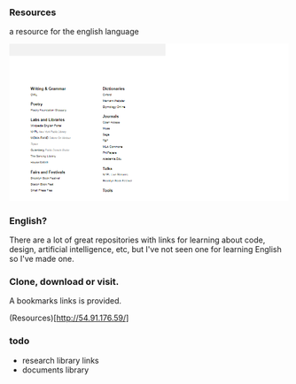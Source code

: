 ### Resources
a resource for the english language

![Screenshot](https://raw.githubusercontent.com/matthewstokeley/english-language-resources/init/resources-screen.png)

### English?
There are a lot of great repositories with links for learning about code, design, artificial intelligence, etc, but I've not seen one for learning English so I've made one.

### Clone, download or visit.

A bookmarks links is provided.

(Resources)[http://54.91.176.59/]

### todo
- research library links
- documents library